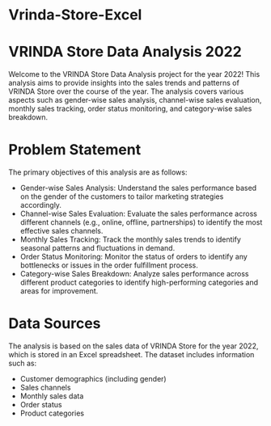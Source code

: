 # Vrinda-Store-Excel
# VRINDA Store Data Analysis 2022
Welcome to the VRINDA Store Data Analysis project for the year 2022! This analysis aims to provide insights into the sales trends and patterns of VRINDA Store over the course of the year. The analysis covers various aspects such as gender-wise sales analysis, channel-wise sales evaluation, monthly sales tracking, order status monitoring, and category-wise sales breakdown.

# Problem Statement
The primary objectives of this analysis are as follows:

- Gender-wise Sales Analysis: Understand the sales performance based on the gender of the customers to tailor marketing strategies accordingly.
- Channel-wise Sales Evaluation: Evaluate the sales performance across different channels (e.g., online, offline, partnerships) to identify the most effective sales channels.
- Monthly Sales Tracking: Track the monthly sales trends to identify seasonal patterns and fluctuations in demand.
- Order Status Monitoring: Monitor the status of orders to identify any bottlenecks or issues in the order fulfillment process.
- Category-wise Sales Breakdown: Analyze sales performance across different product categories to identify high-performing categories and areas for improvement.
# Data Sources
The analysis is based on the sales data of VRINDA Store for the year 2022, which is stored in an Excel spreadsheet. The dataset includes information such as:

- Customer demographics (including gender)
- Sales channels
- Monthly sales data
- Order status
- Product categories
